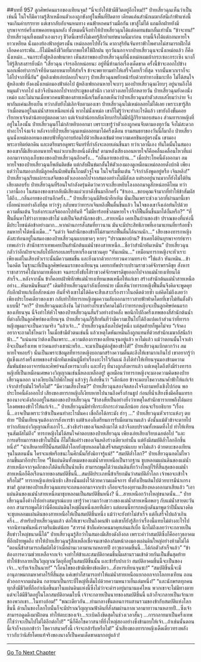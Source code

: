 ##บทที่ 957 ลูกศิษย์คนแรกของเทียนจุน!
“นี่จะยังให้ข้ามีชีวิตอยู่อีกไหม!!” ป๋ายเสี่ยวฉุนเห็นว่าเป็นเช่นนี้ ในใจก็มีความรู้สึกเหมือนตัวเองถูกขังอยู่ในพื้นที่ปิดตาย เคียดแค้นสำนักเมฆาอัสนีเก้าฟ้าแห่งนี้จนเกินคำบรรยาย
แต่เขากลับอับจนหนทาง คนฟ้าหกคนร่วมมือกัน เขาสู้ไม่ได้ แถมอีกฝ่ายยังมีบุรพาจารย์ครึ่งเทพคอยหนุนหลัง ทั้งหมดนี้จึงทำให้ป๋ายเสี่ยวฉุนได้แต่อดทนข่มกลั้นเท่านั้น
“ข้าจะทน!” ป๋ายเสี่ยวฉุนทึ้งผมตัวเองแรงๆ ชีวิตนี้เขายังไม่เคยรู้สึกย่ำแย่ขนาดนี้มาก่อน ยามนี้จึงได้แต่ถอนหายใจยาวเหยียด นั่งมองท้องฟ้าอยู่ตรงนั้น เหม่อลอยไปทั้งวัน
คาถาสุริยันจันทราฟ้าไพศาลไม่สามารถฝึกได้ เลือดคงกระพัน...ก็ไม่มีพลังชีวิตที่มากพอให้ใช้ฝึกฝน
ทุกวันนอกจากป๋ายเสี่ยวฉุนจะนั่งเหม่อแล้ว ก็คือนั่งเหม่อ...จนกระทั่งตู้หลิงเฟยมาหา เห็นสภาพของป๋ายเสี่ยวฉุนที่นั่งเหม่อผมเผ้ากระเซอะกระเซิง นางก็ให้รู้สึกสงสารยิ่งนัก
“เสี่ยวฉุน เจ้ารออีกหน่อยนะ อยู่ที่นี่ห้ามก่อเรื่องเด็ดขาด ครั้งนี้ข้าจะออกไปข้างนอกเพื่อทำภารกิจที่บิดามอบหมายให้สำเร็จ ข้าจะพยายามทำให้เสร็จโดยเร็วที่สุด จากนั้นพวกเราก็จะได้ไปจากที่นี่กัน” ตู้หลิงเฟยเอ่ยปลอบใจเบาๆ
ป๋ายเสี่ยวฉุนพยักหน้ารับด้วยท่าทางซึมกะทือ ไม่ได้สนใจตู้หลิงเฟย ยังคงนั่งเหม่อมองฟ้าต่อไป
ตู้หลิงเฟยถอนหายใจเบาๆ มองป๋ายเสี่ยวฉุนเงียบๆ อยู่นานถึงได้หมุนตัวจากไป แล้วจึงบินออกไปจากประตูของสำนัก
เวลาล่วงเลยไปอีกหลายวัน ป๋ายเสี่ยวฉุนยังคงนั่งเหม่อ และไม่นานเมื่อพวกคนฟ้าของสายเหนือเริ่มสังเกตเห็นว่าป๋ายเสี่ยวฉุนทำตัวสงบเสงี่ยมว่าง่าย จึงพากันแค่นเสียงเย็น ทว่ากลับยังไม่เลิกจับตามองเขา
ป๋ายเสี่ยวฉุนไม่เหม่อลอยไม่ได้เลย เพราะเขารู้สึกว่าเมื่อตนอยู่ในแม่น้ำสายเหนือแห่งนี้ หากไม่นั่งเหม่อ เขาก็ไม่รู้ว่าจะทำอะไรดีแล้ว เขายังถึงขั้นคอยเรียกหาเจ้าเต่าน้อยอยู่ตลอดเวลา แต่เจ้าเต่าน้อยกลับเงียบกริบไม่มีปฏิกิริยาตอบสนอง
ส่วนทารกหญิงที่อยู่ในโลงนั้น ป๋ายเสี่ยวฉุนก็ไม่กล้าหยิบออกมา เพราะเขารู้ว่าตัวเองถูกคนจับตามองทุกวัน จึงไม่สะดวกทำอะไรโจ่งแจ้ง
หลังจากที่ป๋ายเสี่ยวฉุนเหม่อลอยมาได้ครึ่งเดือน ยามสนธยาของวันนี้ก็มาถึง ป๋ายเสี่ยวฉุนนั่งเหม่อลอยมองขอบฟ้าที่ถูกอาบย้อมไปด้วยสีแดงเข้มด้วยความเคยชินอยู่ตรงนั้น เขามองพระอาทิตย์ตกดิน และเตรียมรอดูพระจันทร์ที่กำลังจะลอยเด่นขึ้นมา
ทว่าเวลานี้เอง ทันใดนั้นในสมองของเขาก็มีเสียงถอนหายใจแผ่วเบาเสียงหนึ่งดังขึ้น!
ตามหลังเสียงถอนหายใจก็คือคลื่นเคลื่อนไหวที่แผ่ออกมาจากถุงเก็บของของป๋ายเสี่ยวฉุนอีกครั้ง...
“กลิ่นอายของบ้าน...”
เมื่อประโยคนี้ดังออกมา ลมหายใจของป๋ายเสี่ยวฉุนก็พลันติดขัด แต่กลับฝืนข่มกลั้นให้ตัวเองมองดูเหมือนเหม่อลอยดั่งปกติ เพียงแต่ว่าในสมองกลับมีลูกคลื่นนับพันชั้นโถมตัวจู่โจม ในใจเริ่มตื่นเต้น
“เจ้ากำลังพูดอยู่หรือ เจินหลิง!” ป๋ายเสี่ยวฉุนรีบแผ่กระแสจิตของตัวเองออกไปจากสมองอย่างไม่มีลังเล
แต่รออยู่นานมากก็ยังไม่ได้ยินเสียงตอบรับ ป๋ายเสี่ยวฉุนที่ร้อนใจกำลังครุ่นคิดว่าควรจะเสี่ยงหยิบโลงออกมาดูสักหน่อยดีไหม ทว่าเวลานี้เอง ในสมองของเขากลับมีเสียงแผ่วเบาดังขึ้นมาอีกครั้ง
“ข้าเอง...ขอบคุณเจ้ามากที่ทำให้ข้าสัมผัสได้ถึง...กลิ่นอายของบ้านอีกครั้ง...”
ป๋ายเสี่ยวฉุนมีสีหน้าฮึกเหิม นั่นเป็นเพราะช่วงเวลาที่ผ่านมานี้เขาเบื่อหน่ายอย่างถึงที่สุด ทว่าจู่ๆ กลับพบว่าทารกเจินหลิงฟื้นตื่นขึ้นแล้ว ในใจของเขาจึงเอ่อท้นไปด้วยความตื่นเต้น รีบส่งกระแสจิตออกไปทันที
“ไม่มียาร้อยชั่วลมหายใจ เจ้าก็ฟื้นตื่นขึ้นมาได้งั้นหรือ?”
“ที่ฟื้นตื่นหาใช่ร่างกายของข้าไม่ แต่เป็นจิตสำนึกของข้า...สายเหนือ เคยเป็นบ้านของข้า ปราณของที่แห่งนี้มีประโยชน์ต่อข้าอย่างมาก...หากผ่านการสั่งสมที่ยาวนาน มันจะมีประสิทธิภาพที่เอามาแทนที่ยาร้อยชั่วลมหายใจได้หนึ่งเม็ด...”
“แต่ว่า จิตสำนึกของข้าก็ไม่สามารถฟื้นตื่นได้นานนัก...” เสียงของทารกหญิงดังสะท้อนอยู่ในสมองของป๋ายเสี่ยวฉุนแบบขาดๆ หายๆ
“ปราณของบ้าน? ข้าเคยได้ยินบุรพาจารย์ธาราเทพเล่าว่า สำนักธาราเทพเคยเป็นสำนักต้นแม่น้ำของสายเหนือ...ชื่อว่าสำนักหันเหมิน” ป๋ายเสี่ยวฉุนกลัวว่าอีกฝ่ายจะหลับไปอีกรอบเลยรีบหาเรื่องมาชวนคุย
“หันเหมิน...” เหมือนทารกหญิงจะหัวเราะ เพียงแต่ในเสียงหัวเราะนั้นมีความขมขื่น และยิ่งมากด้วยการทวนความทรงจำ
“ใช่แล้ว หันเหมิน...ข้าในอดีต ในฐานะที่เป็นลูกศิษย์คนแรกของเทียนจุน เคยยกทัพปราบปรามราชวงศ์จักรพรรดิขุย สังหารราชาสวรรค์ไปมากมายเพื่อเขา จนกระทั่งขับไล่ราชวงศ์จักรพรรดิขุยออกไปจากแม่น้ำทงเทียนได้สำเร็จ...หลังจากนั้น ข้าก็คอยเฝ้าพิทักษ์แม่น้ำทงเทียนเขตเหนือให้แก่เขา สร้างสำนักต้นแม่น้ำสายเหนืออย่าง...หันเหมินขึ้นมา!”
เดิมทีป๋ายเสี่ยวฉุนกำลังเบื่อหน่าย เมื่อเห็นว่าทารกหญิงฟื้นตื่นจึงคิดจะพูดคุยกับอีกฝ่ายแก้เบื่อสักหน่อย อันที่จริงเขาไม่ได้คิดจะสืบเสาะเรื่องราวในอดีตด้วยซ้ำ แต่คิดไม่ถึงเลยว่าเพียงประโยคเดียวของเขา กลับทำให้ทารกหญิงพูดความลับออกมาราวสายฟ้าฟาดโดยที่เขาไม่ทันตั้งตัวแบบนี้!
“หา?” ป๋ายเสี่ยวฉุนตะลึงงัน ไม่ว่าอย่างไรเขาก็คาดไม่ถึงว่าทารกหญิงจะเป็นลูกศิษย์คนแรกของเทียนจุน นี่จึงทำให้หัวใจของป๋ายเสี่ยวฉุนสั่นรัวอย่างบ้าคลั่ง พอนึกไปถึงครึ่งเทพของสี่สำนักต้นน้ำที่ต่างก็เป็นลูกศิษย์ของเทียนจุน ป๋ายเสี่ยวฉุนก็รู้สึกทันทีว่ามีความเป็นไปได้ถึงแปดเก้าส่วนว่าที่ทารกหญิงพูดมาจะเป็นความจริง
“แล้วเจ้า...” ป๋ายเสี่ยวฉุนลังเลไปครู่หนึ่ง แต่สุดท้ายก็พูดไม่จบ
“เจ้าคงอยากจะถามใช่ไหมว่า ในเมื่อข้ามีตัวตนเช่นนี้ แล้วเหตุใดหันเหมินถึงถูกแทนที่ด้วยสำนักเมฆาอัสนีเก้าฟ้า...”
“แน่นอนว่าต้องเป็นเพราะ...ความต้องการของเทียนจุนอยู่แล้ว หาไม่แล้ว แม้ว่าตอนนั้นโจวเต้าอีจะเป็นครึ่งเทพ ทว่าคนอย่างเขาน่ะหรือ...จะมาเป็นคู่ต่อสู้ของข้าได้!”
ป๋ายเสี่ยวฉุนเบิกตากว้าง ลมหายใจหอบรัว นั่นเป็นเพราะข้อมูลที่ทารกหญิงบอกมาสร้างความตื่นตะลึงให้เขามากเกินไป เขาอยากรู้ว่าผู้แข็งแกร่งครึ่งเทพของสำนักหันเหมินผู้นี้ทำเรื่องอะไรไว้กันแน่ ถึงได้ทำให้เทียนจุนมองข้ามความสัมพันธ์ของอาจารย์และศิษย์จนสังหารนางทิ้ง และทั้งๆ ที่นางถูกสังหารแล้ว แต่เหตุใดถึงยังมีร่างทารกหญิงที่เป็นเหมือนเศษดวงวิญญาณเช่นนี้หลงเหลืออยู่!
ดูเหมือนว่าทารกหญิงจะมองความคิดของป๋ายเสี่ยวฉุนออก นางเงียบงันไปพักใหญ่ แล้วจู่ๆ ก็เอ่ยขึ้นว่า
“เด็กน้อย ข้าจะมอบโชควาสนาค้ำฟ้าให้แก่เจ้า เจ้ากล้ารับมันไว้หรือไม่!”
“มีความเสี่ยงไหม?” ป๋ายเสี่ยวฉุนสองจิตสองใจจึงถามหยั่งเชิงไปก่อน
พอประโยคนี้ดังออกไป เสียงของทารกหญิงก็เงียบหายไปนานถึงครึ่งก้านธูป ก่อนที่น้ำเสียงซึ่งมีคลื่นแทรกของนางจะดังก้องอยู่ในสมองของป๋ายเสี่ยวฉุน
“ข้าสงสัยเป็นอย่างยิ่งว่าเหตุใดสำนักธาราเทพถึงได้มอบโลงศพของข้าไว้ให้แก่เจ้า...”
ป๋ายเสี่ยวฉุนมีท่าทีกระอักกระอ่วนเล็กน้อย ก่อนจะรีบอธิบาย
“เรื่องนี้...อาจเป็นเพราะว่าข้าเป็นคนทำอะไรมั่นคง เชื่อถือได้กระมัง ฮ่าๆ ...” ป๋ายเสี่ยวฉุนหัวเราะแห้งๆ ตบท้าย
“ปีนั้นเทียนจุนต้องการสังหารข้า แต่ข้าเองก็เตรียมการรับมือมานานแล้ว ดังนั้นแม้ตัวข้าจะตายไป ทว่ากลับแบ่งวิญญาณทิ้งเอาไว้...ช่วงชิงร่างของเจินหลิงมาได้ แล้วจึงลบปราณทั้งหมดทิ้งไป ทำให้เทียนจุนสัมผัสไม่ถึง” ทารกหญิงไม่ได้สนใจคำตอบของป๋ายเสี่ยวฉุน เพียงเอ่ยเสียงเรียบเฉยต่อไป
“และการเตรียมการของข้าในปีนั้น ก็ไม่ใช่แค่ร่างของเจินหลิงร่างเดียวเท่านั้น แต่ยังมีสมบัติล้ำโลกอีกชิ้นหนึ่ง!”
“น่าเสียดายที่ปีนั้นสมบัติล้ำโลกยังชุบหลอมไม่เสร็จสมบูรณ์แบบ หาไม่แล้ว ด้วยตบะของเทียนจุนในตอนนั้น ใครจะแพ้หรือชนะในศึกนั้นก็ยังมิอาจรู้แน่!”
“สมบัติล้ำโลก?” ป๋ายเสี่ยวฉุนอดไม่ไหวถามขึ้นมาอีกประโยค
“ใช้แผ่นดินทั้งหมดของแม่น้ำสายเหนือเป็นรากฐาน ชุบหลอมแผ่นดินของแม่น้ำสายเหนือจากจุดลึกของใต้ดินที่เป็นน้ำแข็ง สามารถพูดได้ว่าแผ่นดินที่กว้างใหญ่ไร้ที่สิ้นสุดของแม่น้ำสายเหนือก็คือเรือนกายของสมบัติชิ้นนี้...สมบัติประเภทนี้ข้าเรียกมันว่าสมบัติล้ำโลก เจ้าพอจะเข้าใจหรือไม่!” ทารกหญิงเอ่ยเนิบช้า เสียงนั้นแฝงไว้ด้วยความเผด็จการ ทั้งยังเปี่ยมล้นไปด้วยบารมีน่าเกรงขาม!
ลูกตาของป๋ายเสี่ยวฉุนแทบจะถลนออกมาจากเบ้า เกือบจะร้องอุทานเสียงหลงออกมาเสียแล้ว
“เอาแผ่นดินของแม่น้ำสายเหนือมาชุบหลอมเป็นสมบัติชิ้นหนึ่ง? นี่...สายเหนือกว้างใหญ่ขนาดนั้น...” ป๋ายเสี่ยวฉุนอึ้งค้างไปอย่างสมบูรณ์แบบ เขารู้ว่าความกว้างขวางของแม่น้ำสายเหนือพอๆ กับแม่น้ำสายตะวันออก สามารถพูดได้ว่านี่คือแผ่นดินใหญ่ผืนหนึ่งเลยทีเดียว
แต่ตอนนี้ทารกหญิงดันมาพูดว่าปีนั้นนางคิดจะชุบหลอมแผ่นดินของสายเหนือให้เป็นสมบัติชิ้นหนึ่ง แม้ว่าจะยังทำไม่สำเร็จ แต่ก็เสร็จไปแล้วเกินครึ่ง...
สำหรับป๋ายเสี่ยวฉุนแล้ว ต่อให้เขาจะเป็นถึงคนฟ้า แต่เขาก็ยังรู้สึกว่าเรื่องนี้แทบไม่ต่างอะไรไปจากนิทานพันหนึ่งราตรีแม้แต่น้อย
“สวรรค์ ข้าก็แค่หาคนมาคุยเล่นแก้เบื่อ นึกไม่ถึงเลยว่าจะกลายเป็นสืบข่าวใหญ่ขนาดนี้ได้” ป่ายเสี่ยวฉุนรู้สึกว่าในสมองมีเสียงดังอึงอล เพราะคำว่าสมบัติซึ่งก็คืออาวุธอาคมที่อีกฝ่ายพูดถึง ทำให้ป๋ายเสี่ยวฉุนรู้สึกเหลือเชื่อจนเขาต้องก้มหน้าลงมองแผ่นดินใหญ่อย่างห้ามไม่ได้
“ตอนนี้ข้าสามารถสัมผัสได้ว่าเมื่อผ่านเวลามานานหลายปี อาวุธอาคมชิ้นนี้...ได้ก่อตัวสำเร็จแล้ว”
“ข้าต้องการความช่วยเหลือจากเจ้า จงทำให้ข้าและสมบัติอาคมชิ้นนี้ผสานรวมเข้าด้วยกันเป็นขั้นสุดท้าย ทำให้ข้ากลายเป็นวิญญาณวัตถุที่อยู่ในสมบัติชิ้นนั้น และข้ารับปากว่า สมบัติอาคมชิ้นนี้จะเป็นของเจ้า...จะรับเจ้าเป็นนาย!”
“เงื่อนไขของข้ามีเพียงข้อเดียว...สังหารเทียนจุนซะ!”
“สมบัติชิ้นนี้จะมีอานุภาพมากมหาศาลไร้ที่สิ้นสุด แค่เขย่าก็สามารถทำให้แม่น้ำสายเหนือแยกออกจากโลกทงเทียน ถอนตัวออกจากแผ่นดิน กลายมาเป็นกระบี่ใหญ่ที่เต็มไปด้วยความหนาวเย็นเล่มหนึ่ง!”
“และนักพรตทุกคน ทุกสิ่งมีชีวิตที่ถือกำเนิดขึ้นมาในแผ่นดินแห่งนี้ซึ่งไม่ว่าจะดำรงอยู่มานานแค่ไหน พวกเขาจะไม่มีทางตาย แต่จะได้มีชีวิตอยู่ในโลกสมบัติอาคมใบนี้ เจ้าจะกลายเป็นนายของสมบัติชิ้นนี้ แล้วก็จะกลายเป็นเจ้านายของพวกเขา...ในทางอ้อม!”
“ขณะเดียวกัน...ท่ามกลางขั้นตอนการผสานรวมของข้ากับสมบัติแห่งโลกชิ้นนี้ ด้านในของโลกใบนั้นก็จะมีปราณวิญญาณฟ้าดินที่สั่งสมผ่านกาลเวลามายาวนานหลายปี...ซึ่งเจ้าสามารถดูดดึงมาฝึกตน ทำให้ตบะของเจ้า...ระเบิดถึงขีดสุดในช่วงเวลาสั้นๆ ...การกลายมาเป็นครึ่งเทพ ก็ใช่ว่าจะเป็นไปไม่ได้อีกต่อไป!”
“นี่ก็คือโชควาสนาที่ยิ่งใหญ่สองอย่างซึ่งข้ามอบให้เจ้า...ถ้าเช่นนั้นตอนนี้เจ้าก็จงบอกข้าว่า โชควาสนาครั้งนี้ เจ้าจะกล้ารับหรือไม่!” น้ำเสียงของทารกหญิงเด็ดเดี่ยวทรงพลัง ราวกับว่านิสัยโดยแท้จริงของนางก็เป็นคนเด็ดขาดมากอยู่แล้ว!


------


[Go To Next Chapter]( ./104.md)